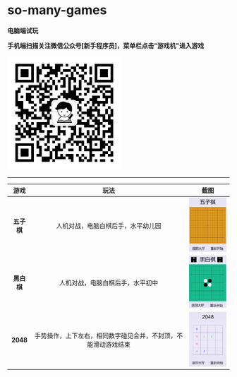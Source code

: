 # so-many-games

**电脑端试玩**

[https://potato47.github.io/so-many-games/desktop/]: https://potato47.github.io/so-many-games/desktop/

**手机端扫描关注微信公众号[新手程序员]，菜单栏点击“游戏机"进入游戏**

![新手程序员](./screenshots/公众号二维码.jpg)

------

|    游戏    |               玩法                |                    截图                    |
| :------: | :-----------------------------: | :--------------------------------------: |
| **五子棋**  |        人机对战，电脑白棋后手，水平幼儿园        | <img src="./screenshots/gobang.png" style="zoom:20%"> |
| **黑白棋**  |        人机对战，电脑白棋后手，水平初中         | <img src="./screenshots/reversi.png" style="zoom:20%"> |
| **2048** | 手势操作，上下左右，相同数字碰见合并，不封顶，不能滑动游戏结束 | <img src="./screenshots/2048.png" style="zoom:20%"> |

